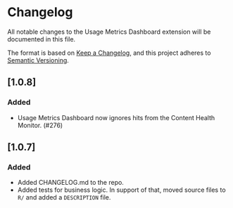 # Changelog

All notable changes to the Usage Metrics Dashboard extension will be documented in this file.

The format is based on [Keep a Changelog](https://keepachangelog.com/en/1.1.0/),
and this project adheres to [Semantic Versioning](https://semver.org/spec/v2.0.0.html).

## [1.0.8]

### Added

- Usage Metrics Dashboard now ignores hits from the Content Health Monitor. (#276)

## [1.0.7]

### Added

- Added CHANGELOG.md to the repo.
- Added tests for business logic. In support of that, moved source files to `R/` and added a `DESCRIPTION` file.
